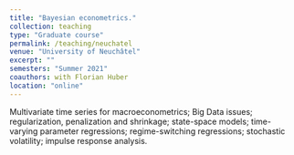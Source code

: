 ```yaml
---
title: "Bayesian econometrics."
collection: teaching
type: "Graduate course"
permalink: /teaching/neuchatel
venue: "University of Neuchâtel"
excerpt: ""
semesters: "Summer 2021"
coauthors: with Florian Huber
location: "online"
---
```


Multivariate time series for macroeconometrics; Big Data issues; regularization, penalization and shrinkage; state-space models; time-varying parameter regressions; regime-switching regressions; stochastic volatility; impulse response analysis. 
